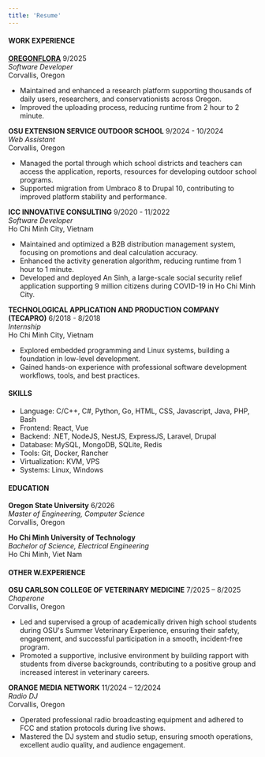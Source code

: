 ```yaml
---
title: 'Resume'
---
```

#### WORK EXPERIENCE

[**OREGONFLORA**](https://oregonflora.org/) 9/2025  
*Software Developer*  
Corvallis, Oregon
- Maintained and enhanced a research platform supporting
thousands of daily users, researchers, and conservationists across Oregon.
- Improved the uploading process, reducing runtime from 2 hour to 2 minute.

**OSU EXTENSION SERVICE OUTDOOR SCHOOL** 9/2024 - 10/2024  
*Web Assistant*  
Corvallis, Oregon
- Managed the portal through which school districts and
teachers can access the application, reports, resources
for developing outdoor school programs.
- Supported migration from Umbraco 8 to Drupal 10, contributing
to improved platform stability and performance.

**ICC INNOVATIVE CONSULTING** 9/2020 - 11/2022  
*Software Developer*  
Ho Chi Minh City, Vietnam
- Maintained and optimized a B2B distribution management system,
focusing on promotions and deal calculation accuracy.
- Enhanced the activity generation algorithm, reducing runtime from 1 hour to 1 minute.
- Developed and deployed An Sinh, a large-scale social security relief application
supporting 9 million citizens during COVID-19 in Ho Chi Minh City.

**TECHNOLOGICAL APPLICATION AND PRODUCTION COMPANY
(TECAPRO)** 6/2018 - 8/2018  
*Internship*  
Ho Chi Minh City, Vietnam
- Explored embedded programming and Linux systems, building a foundation in low-level development.
- Gained hands-on experience with professional software development workflows,
tools, and best practices.

#### SKILLS
- Language: C/C++, C#, Python, Go, HTML, CSS, Javascript, Java, PHP, Bash
- Frontend: React, Vue
- Backend: .NET, NodeJS, NestJS, ExpressJS, Laravel, Drupal
- Database: MySQL, MongoDB, SQLite, Redis
- Tools: Git, Docker, Rancher
- Virtualization: KVM, VPS
- Systems: Linux, Windows

#### EDUCATION

**Oregon State University** 6/2026  
*Master of Engineering, Computer Science*  
Corvallis, Oregon

**Ho Chi Minh University of Technology**  
*Bachelor of Science, Electrical Engineering*  
Ho Chi Minh, Viet Nam

#### OTHER W.EXPERIENCE

**OSU CARLSON COLLEGE OF VETERINARY MEDICINE** 7/2025 – 8/2025  
*Chaperone*  
Corvallis, Oregon
- Led and supervised a group of academically driven high school students during OSU's Summer Veterinary Experience, ensuring their safety, engagement, and successful participation in a smooth, incident-free program.
- Promoted a supportive, inclusive environment by building rapport with students from diverse backgrounds, contributing to a positive group and increased interest in veterinary careers.

**ORANGE MEDIA NETWORK** 11/2024 – 12/2024  
*Radio DJ*  
Corvallis, Oregon
- Operated professional radio broadcasting equipment and
adhered to FCC and station protocols during live shows.
- Mastered the DJ system and studio setup, ensuring smooth operations, excellent
audio quality, and audience engagement.
